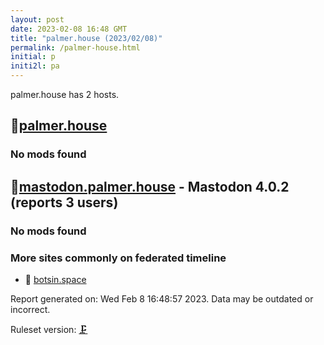 ```yaml
---
layout: post
date: 2023-02-08 16:48 GMT
title: "palmer.house (2023/02/08)"
permalink: /palmer-house.html
initial: p
initi2l: pa
---
```


palmer.house has 2 hosts.

## 🐘[palmer.house](https://palmer.house)

### No mods found

## 🐘[mastodon.palmer.house](https://mastodon.palmer.house) - Mastodon 4.0.2 (reports 3 users)

### No mods found

### More sites commonly on federated timeline

* 🐘 [botsin.space](/botsin-space.html)

Report generated on: Wed Feb  8 16:48:57 2023. Data may be outdated or incorrect.

Ruleset version: [🗜](/version-clamp)
